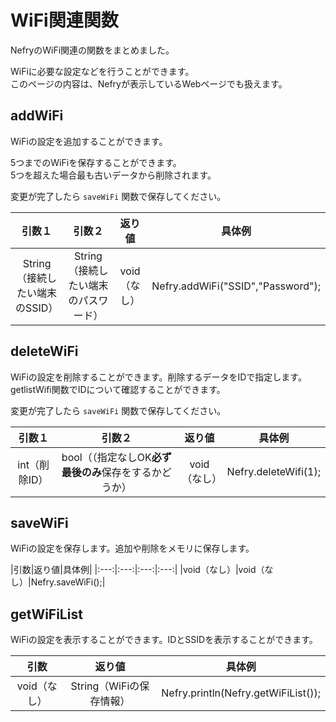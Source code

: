# WiFi関連関数

NefryのWiFi関連の関数をまとめました。

WiFiに必要な設定などを行うことができます。  
このページの内容は、Nefryが表示しているWebページでも扱えます。

## addWiFi

WiFiの設定を追加することができます。

5つまでのWiFiを保存することができます。  
5つを超えた場合最も古いデータから削除されます。

変更が完了したら ```saveWiFi``` 関数で保存してください。

|引数１|引数２|返り値|具体例|
|:---:|:---:|:---:|:---:|
|String（接続したい端末のSSID）|String（接続したい端末のパスワード）|void（なし）|Nefry.addWiFi("SSID","Password");|

## deleteWiFi

WiFiの設定を削除することができます。削除するデータをIDで指定します。  
getlistWifi関数でIDについて確認することができます。

変更が完了したら ```saveWiFi``` 関数で保存してください。

|引数１|引数２|返り値|具体例|
|:---:|:---:|:---:|:---:|
|int（削除ID）|bool（（指定なしOK**必ず最後のみ**保存をするかどうか）|void（なし）|Nefry.deleteWifi(1);|

## saveWiFi

WiFiの設定を保存します。追加や削除をメモリに保存します。

|引数|返り値|具体例|
|:---:|:---:|:---:|:---:|
|void（なし）|void（なし）|Nefry.saveWiFi();|

## getWiFiList

WiFiの設定を表示することができます。IDとSSIDを表示することができます。  

|引数|返り値|具体例|
|:---:|:---:|:---:|
|void（なし）|String（WiFiの保存情報）|Nefry.println(Nefry.getWiFiList());|
